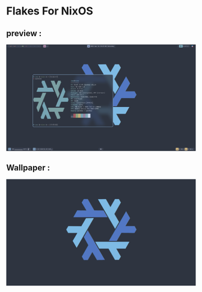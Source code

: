# Flakes For NixOS

## preview :

![Bspwm+Polybar for Nord Color Scheme](./resources/preview.png "preview")


## Wallpaper :

![NixOS](./resources/NixOS.png "wallpaper")

